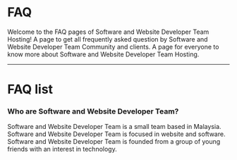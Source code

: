 <h1>FAQ</h1>
<p>Welcome to the FAQ pages of Software and Website Developer Team Hosting! A page to get all frequently asked question by Software and Website Developer Team Community and clients. A page for everyone to know more about Software and Website Developer Team Hosting.</p>
<hr>
<h1>FAQ list</h1>
<h3>Who are Software and Website Developer Team?</h3>
<p>Software and Website Developer Team is a small team based in Malaysia. Software and Website Developer Team is focused in website and software. Software and Website Developer Team is founded from a group of young friends with an interest in technology.</p>
<br>
